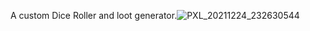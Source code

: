 A custom Dice Roller and loot generator.![PXL_20211224_232630544](https://user-images.githubusercontent.com/38119453/163719957-5cf44536-2504-4fa1-a1d7-7bcc5c6b2be6.jpg)
